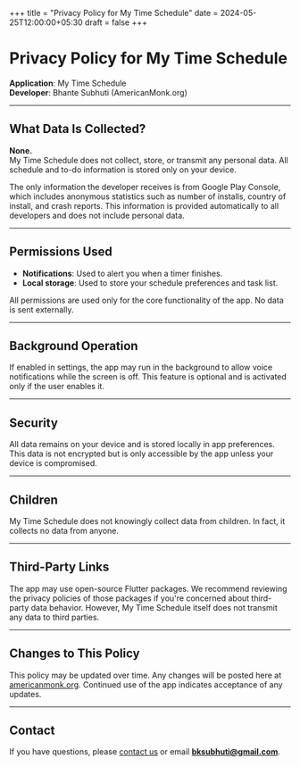 +++
title = "Privacy Policy for My Time Schedule"
date = 2024-05-25T12:00:00+05:30
draft = false
+++

# Privacy Policy for My Time Schedule

**Application**: My Time Schedule  
**Developer**: Bhante Subhuti (AmericanMonk.org)

---

## What Data Is Collected?

**None.**  
My Time Schedule does not collect, store, or transmit any personal data. All schedule and to-do information is stored only on your device.

The only information the developer receives is from Google Play Console, which includes anonymous statistics such as number of installs, country of install, and crash reports. This information is provided automatically to all developers and does not include personal data.

---

## Permissions Used

- **Notifications**: Used to alert you when a timer finishes.
- **Local storage**: Used to store your schedule preferences and task list.

All permissions are used only for the core functionality of the app. No data is sent externally.

---

## Background Operation

If enabled in settings, the app may run in the background to allow voice notifications while the screen is off. This feature is optional and is activated only if the user enables it.

---

## Security

All data remains on your device and is stored locally in app preferences. This data is not encrypted but is only accessible by the app unless your device is compromised.

---

## Children

My Time Schedule does not knowingly collect data from children. In fact, it collects no data from anyone.

---

## Third-Party Links

The app may use open-source Flutter packages. We recommend reviewing the privacy policies of those packages if you're concerned about third-party data behavior. However, My Time Schedule itself does not transmit any data to third parties.

---

## Changes to This Policy

This policy may be updated over time. Any changes will be posted here at [americanmonk.org](https://americanmonk.org). Continued use of the app indicates acceptance of any updates.

---

## Contact

If you have questions, please [contact us](https://americanmonk.org/contact) or email **bksubhuti@gmail.com**.
